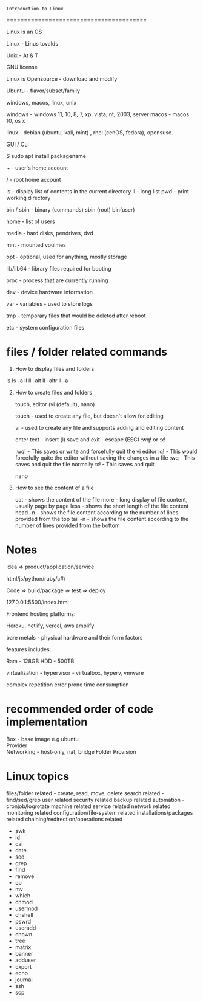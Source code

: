     Introduction to Linux

========================================

Linux is an OS

Linux - Linus tovalds

Unix - At & T

GNU license

Linux is Opensource - download and modify

Ubuntu - flavor/subset/family

windows, macos, linux, unix

windows - windows 11, 10, 8, 7, xp, vista, nt, 2003, server
macos - macos 10, os x

linux - debian (ubuntu, kali, mint) , rhel (cenOS, fedora), opensuse.

GUI / CLI

$ sudo apt install packagename

~ - user's home account

/ - root home account

ls - display list of contents in the current directory
ll - long list
pwd - print working directory

bin / sbin - binary (commands) sbin (root) bin(user)

home - list of users

media - hard disks, pendrives, dvd

mnt - mounted voulmes

opt - optional, used for anything, mostly storage

lib/lib64 - library files required for booting

proc - process that are currently running

dev - device hardware information

var - variables - used to store logs

tmp - temporary files that would be deleted after reboot

etc - system configuration files

# files / folder related commands

1. How to display files and folders

ls
ls -a
ll
ll -alt
ll -altr
ll -a

2. How to create files and folders

   touch, editor (vi (default), nano)

   touch <filename> - used to create any file, but doesn't allow for editing

   vi <filename> - used to create any file and supports adding and editing content

   enter text - insert (i)
   save and exit - escape (ESC) :wq! or :x!

   :wq! - This saves or write and forcefully quit the vi editor
   :q! - This would forcefully quite the editor without saving the changes in a file
   :wq - This saves and quit the file normally
   :x! - This saves and quit

   nano <filename>

3. How to see the content of a file

   cat <filename> - shows the content of the file
   more <filename> - long display of file content, usually page by page
   less <filename> - shows the short length of the file content
   head -n <filename> - shows the file content according to the number of lines provided from the top
   tail -n <filename> - shows the file content according to the number of lines provided from the bottom

#

# Notes

idea => product/application/service

html/js/python/ruby/c#/

Code => build/package => test => deploy

127.0.0.1:5500/index.html

Frontend hosting platforms:

Heroku, netlify, vercel, aws amplify

bare metals - physical hardware and their form factors

features includes:

Ram - 128GB
HDD - 500TB

virtualization - hypervisor - virtualbox, hyperv, vmware

complex
repetition
error prone
time consumption

# recommended order of code implementation

Box - base image e.g ubuntu  
Provider  
Networking - host-only, nat, bridge
Folder
Provision

# Linux topics

files/folder related - create, read, move, delete
search related - find/sed/grep
user related
security related
backup related
automation - cronjob/logrotate
machine related
service related
network related
monitoring related
configuration/file-system related
installations/packages related
chaining/redirection/operations related

- awk
- id
- cal
- date
- sed
- grep
- find
- remove
- cp
- mv
- which
- chmod
- usermod
- chshell
- pswrd
- useradd
- chown
- tree
- matrix
- banner
- adduser
- export
- echo
- journal
- ssh
- scp
